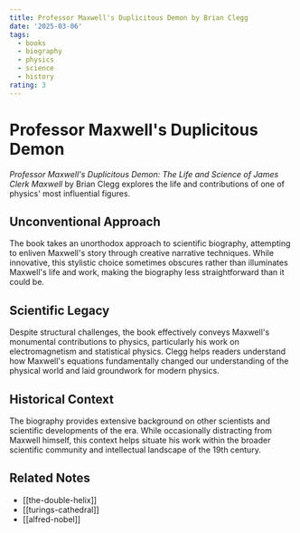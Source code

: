 ```yaml
---
title: Professor Maxwell's Duplicitous Demon by Brian Clegg
date: '2025-03-06'
tags:
  - books
  - biography
  - physics
  - science
  - history
rating: 3
---
```


# Professor Maxwell's Duplicitous Demon

*Professor Maxwell's Duplicitous Demon: The Life and Science of James Clerk Maxwell* by Brian Clegg explores the life and contributions of one of physics' most influential figures.

## Unconventional Approach

The book takes an unorthodox approach to scientific biography, attempting to enliven Maxwell's story through creative narrative techniques. While innovative, this stylistic choice sometimes obscures rather than illuminates Maxwell's life and work, making the biography less straightforward than it could be.

## Scientific Legacy

Despite structural challenges, the book effectively conveys Maxwell's monumental contributions to physics, particularly his work on electromagnetism and statistical physics. Clegg helps readers understand how Maxwell's equations fundamentally changed our understanding of the physical world and laid groundwork for modern physics.

## Historical Context

The biography provides extensive background on other scientists and scientific developments of the era. While occasionally distracting from Maxwell himself, this context helps situate his work within the broader scientific community and intellectual landscape of the 19th century.

## Related Notes

- [[the-double-helix]]
- [[turings-cathedral]]
- [[alfred-nobel]]
